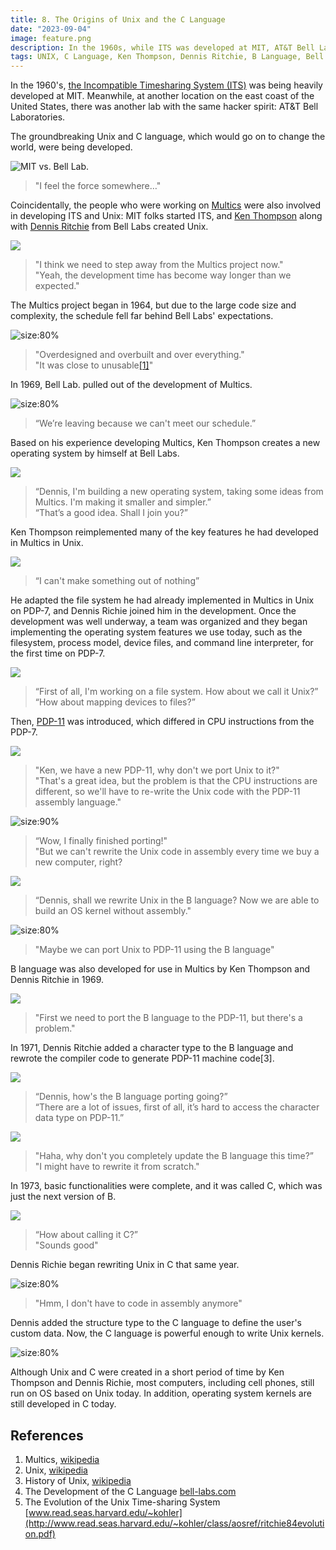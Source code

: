 ```yaml
---
title: 8. The Origins of Unix and the C Language
date: "2023-09-04"
image: feature.png
description: In the 1960s, while ITS was developed at MIT, AT&T Bell Labs fostered a similar hacker spirit, creating Unix and the C language. Ken Thompson and Dennis Ritchie, transitioning from the Multics project, aimed for simplicity and efficiency, developing Unix on PDP-7 and later porting it to PDP-11. The creation of the C language, evolving from B, allowed Unix to be rewritten in a high-level language, setting a foundational standard for modern computing and operating system development...
tags: UNIX, C Language, Ken Thompson, Dennis Ritchie, B Language, Bell Labs., Multics, PDP-11, 1970s
---
```


In the 1960's, [the Incompatible Timesharing System (ITS)](https://en.wikipedia.org/wiki/Incompatible_Timesharing_System) was being heavily developed at MIT. Meanwhile, at another location on the east coast of the United States, there was another lab with the same hacker spirit: AT\&T Bell Laboratories.

The groundbreaking Unix and C language, which would go on to change the world, were being developed.

![](images/8_2.png "MIT vs. Bell Lab.")
> "I feel the force somewhere…"

Coincidentally, the people who were working on [Multics](https://en.wikipedia.org/wiki/Multics) were also involved in developing ITS and Unix: MIT folks started ITS, and [Ken Thompson](https://en.wikipedia.org/wiki/Ken_Thompson) along with [Dennis Ritchie](https://en.wikipedia.org/wiki/Dennis_Ritchie) from Bell Labs created Unix.

![](images/8_3.png)
> "I think we need to step away from the Multics project now."\
> "Yeah, the development time has become way longer than we expected."

The Multics project began in 1964, but due to the large code size and complexity, the schedule fell far behind Bell Labs' expectations.

![](images/8_4.png "size:80%")
> "Overdesigned and overbuilt and over everything."\
> "It was close to unusable[&lbrack;1&rbrack;][1]"


In 1969, Bell Lab. pulled out of the development of Multics.

![](images/8_5.png "size:80%")
> “We’re leaving because we can't meet our schedule.”

Based on his experience developing Multics, Ken Thompson creates a new operating system by himself at Bell Labs.

![](images/8_6.png)
> “Dennis, I'm building a new operating system, taking some ideas from Multics. I'm making it smaller and simpler.” \
> “That’s a good idea. Shall I join you?”

Ken Thompson reimplemented many of the key features he had developed in Multics in Unix.

![](images/8_7.png)
> “I can't make something out of nothing”

He adapted the file system he had already implemented in Multics in Unix on PDP-7, and Dennis Richie joined him in the development. Once the development was well underway, a team was organized and they began implementing the operating system features we use today, such as the filesystem, process model, device files, and command line interpreter, for the first time on PDP-7.

![](images/8_8.png)
> “First of all, I'm working on a file system. How about we call it Unix?” \
> “How about mapping devices to files?”

Then, [PDP-11](https://en.wikipedia.org/wiki/PDP-11) was introduced, which differed in CPU instructions from the PDP-7.

![](images/8_9.png)
> "Ken, we have a new PDP-11, why don't we port Unix to it?" \
> "That's a great idea, but the problem is that the CPU instructions are different, so we'll have to re-write the Unix code with the PDP-11 assembly language."

![](images/8_10.png "size:90%")
> “Wow, I finally finished porting!" \
> "But we can't rewrite the Unix code in assembly every time we buy a new computer, right?

![](images/8_11.png)
> “Dennis, shall we rewrite Unix in the B language? Now we are able to build an OS kernel without assembly."

![](images/8_12.png "size:80%")
> "Maybe we can port Unix to PDP-11 using the B language"  

B language was also developed for use in Multics by Ken Thompson and Dennis Ritchie in 1969.

![](images/8_13.png)
> "First we need to port the B language to the PDP-11, but there's a problem."

In 1971, Dennis Ritchie added a character type to the B language and rewrote the compiler code to generate PDP-11 machine code\[3].

![](images/8_14.png)
> “Dennis, how's the B language porting going?” \
> “There are a lot of issues, first of all, it’s hard to access the character data type on PDP-11.”

![](images/8_15.png)
> "Haha, why don't you completely update the B language this time?” \
> "I might have to rewrite it from scratch."

In 1973, basic functionalities were complete, and it was called C, which was just the next version of B.

![](images/8_16.png)
> “How about calling it C?” \
> "Sounds good"

Dennis Richie began rewriting Unix in C that same year.

![](images/8_17.png "size:80%")
> "Hmm, I don't have to code in assembly anymore"

Dennis added the structure type to the C language to define the user's custom data. Now, the C language is powerful enough to write Unix kernels.

![](images/8_18.png "size:80%")

Although Unix and C were created in a short period of time by Ken Thompson and Dennis Richie, most computers, including cell phones, still run on OS based on Unix today. In addition, operating system kernels are still developed in C today.

## References
1. Multics, [wikipedia](https://en.wikipedia.org/wiki/Multics)
2. Unix, [wikipedia](https://en.wikipedia.org/wiki/Unix)
3. History of Unix, [wikipedia](https://en.wikipedia.org/wiki/History\_of\_Unix)
4. The Development of the C Language [bell-labs.com](https://www.bell-labs.com/usr/dmr/www/chist.html)
5. The Evolution of the Unix Time-sharing System [www.read.seas.harvard.edu/~kohler](http://www.read.seas.harvard.edu/~kohler/class/aosref/ritchie84evolution.pdf)


[1]: https://en.wikipedia.org/wiki/Multics "Multics, Wikipedia"

